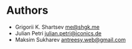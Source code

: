 <!--
  - SPDX-FileCopyrightText: 2024 Nextcloud GmbH and Nextcloud contributors
  - SPDX-License-Identifier: CC0-1.0
-->

# Authors

- Grigorii K. Shartsev <me@shgk.me>
- Julian Petri <julian.petri@iconics.de>
- Maksim Sukharev <antreesy.web@gmail.com>
